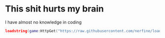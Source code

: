 # This shit hurts my brain
I have almost no knowledge in coding

```lua
loadstring(game:HttpGet("https://raw.githubusercontent.com/nerfine/load_and_benchmark/refs/heads/main/src/load_and_benchmark.lua"))()
